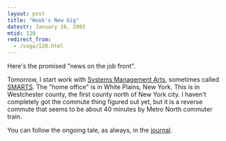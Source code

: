 ```yaml
---
layout: post
title: "Wook's New Gig"
datestr: January 26, 2003
mtid: 120
redirect_from:
  - /saga/120.html
---
```


Here's the promised "news on the job front".

Tomorrow, I start work with <a href="http://www.smarts.com/">Systems
Management Arts</a>, sometimes called <a href="http://www.smarts.com/">SMARTS</a>.
The "home office" is in White Plains, New York. This is in Westchester
county, the first county north of New York city. I haven't completely got the
commute thing figured out yet, but it is a reverse commute that seems to be
about 40 minutes by Metro North commuter train.

You can follow the ongoing tale, as always, in the <a href="/styles/pola_btmmid.jpg">journal</a>.

